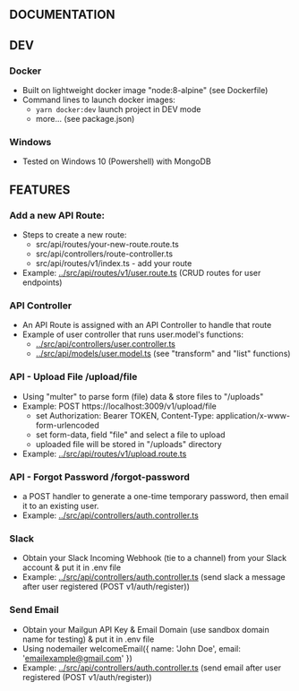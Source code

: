 ## DOCUMENTATION

## DEV

### Docker
- Built on lightweight docker image "node:8-alpine" (see Dockerfile)
- Command lines to launch docker images:
  - `yarn docker:dev` launch project in DEV mode
  - more... (see package.json)

### Windows
- Tested on Windows 10 (Powershell) with MongoDB

## FEATURES

### Add a new API Route:
- Steps to create a new route:
  - src/api/routes/your-new-route.route.ts
  - src/api/controllers/route-controller.ts
  - src/api/routes/v1/index.ts - add your route
- Example: [../src/api/routes/v1/user.route.ts](../src/api/routes/v1/user.route.ts) (CRUD routes for user endpoints)

### API Controller
- An API Route is assigned with an API Controller to handle that route
- Example of user controller that runs user.model's functions:
  - [../src/api/controllers/user.controller.ts](../src/api/controllers/user.controller.ts)
  - [../src/api/models/user.model.ts](../src/api/models/user.model.ts) (see "transform" and "list" functions)

### API - Upload File /upload/file
- Using "multer" to parse form (file) data & store files to "/uploads"
- Example: POST https://localhost:3009/v1/upload/file
  - set Authorization: Bearer TOKEN, Content-Type: application/x-www-form-urlencoded
  - set form-data, field "file" and select a file to upload
  - uploaded file will be stored in "/uploads" directory
- Example: [../src/api/routes/v1/upload.route.ts](../src/api/routes/v1/upload.route.ts)

### API - Forgot Password /forgot-password
- a POST handler to generate a one-time temporary password, then email it to an existing user.
- Example: [../src/api/controllers/auth.controller.ts](../src/api/controllers/auth.controller.ts)

### Slack
- Obtain your Slack Incoming Webhook (tie to a channel) from your Slack account & put it in .env file
- Example: [../src/api/controllers/auth.controller.ts](../src/api/controllers/auth.controller.ts) (send slack a message after user registered (POST v1/auth/register))

### Send Email
- Obtain your Mailgun API Key & Email Domain (use sandbox domain name for testing) & put it in .env file
- Using nodemailer welcomeEmail({ name: 'John Doe', email: 'emailexample@gmail.com' })
- Example: [../src/api/controllers/auth.controller.ts](../src/api/controllers/auth.controller.ts) (send email after user registered (POST v1/auth/register))
